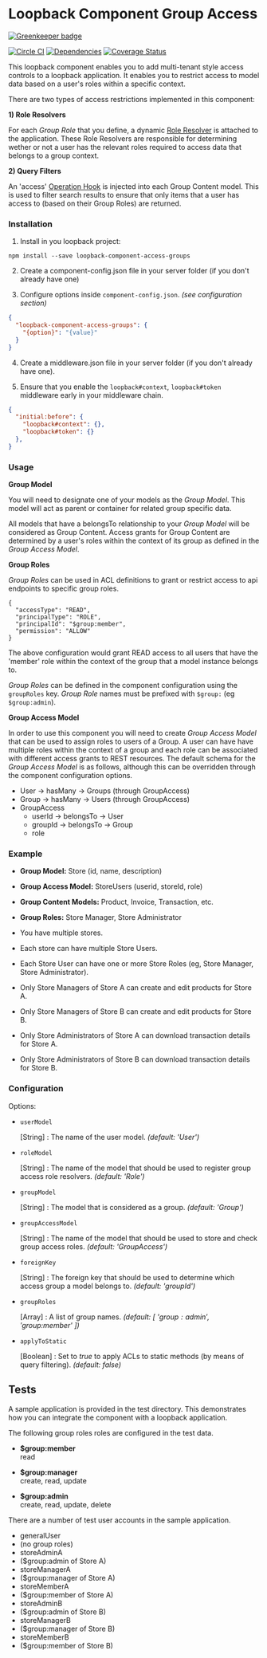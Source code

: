 # Loopback Component Group Access

[![Greenkeeper badge](https://badges.greenkeeper.io/fullcube/loopback-component-access-groups.svg)](https://greenkeeper.io/)

[![Circle CI](https://circleci.com/gh/fullcube/loopback-component-access-groups.svg?style=svg)](https://circleci.com/gh/fullcube/loopback-component-access-groups) [![Dependencies](http://img.shields.io/david/fullcube/loopback-component-access-groups.svg?style=flat)](https://david-dm.org/fullcube/loopback-component-access-groups) [![Coverage Status](https://coveralls.io/repos/github/fullcube/loopback-component-access-groups/badge.svg?branch=master)](https://coveralls.io/github/fullcube/loopback-component-access-groups?branch=master)

This loopback component enables you to add multi-tenant style access controls to a loopback application. It enables you to restrict access to model data based on a user's roles within a specific context.

There are two types of access restrictions implemented in this component:

**1) Role Resolvers**

For each *Group Role* that you define, a dynamic [Role Resolver](https://docs.strongloop.com/display/public/LB/Defining+and+using+roles#Definingandusingroles-Dynamicroles) is attached to the application. These Role Resolvers are responsible for determining wether or not a user has the relevant roles required to access data that belongs to a group context.


**2) Query Filters**

An 'access' [Operation Hook](https://docs.strongloop.com/display/public/LB/Operation+hooks) is injected into each Group Content model. This is used to filter search results to ensure that only items that a user has access to (based on their Group Roles) are returned.

### Installation

1. Install in you loopback project:

  `npm install --save loopback-component-access-groups`

2. Create a component-config.json file in your server folder (if you don't already have one)

3. Configure options inside `component-config.json`. *(see configuration section)*

  ```json
  {
    "loopback-component-access-groups": {
      "{option}": "{value}"
    }
  }
  ```

4. Create a middleware.json file in your server folder (if you don't already have one).

5. Ensure that you enable the `loopback#context`, `loopback#token` middleware early in your middleware chain.

  ```json
  {
    "initial:before": {
      "loopback#context": {},
      "loopback#token": {}
    },
  }
  ```

### Usage

**Group Model**

You will need to designate one of your models as the *Group Model*. This model will act as parent or container for related group specific data.

All models that have a belongsTo relationship to your *Group Model* will be considered as Group Content. Access grants for Group Content are determined by a user's roles within the context of its group as defined in the *Group Access Model*.

**Group Roles**

*Group Roles* can be used in ACL definitions to grant or restrict access to api endpoints to specific group roles.

```
{
  "accessType": "READ",
  "principalType": "ROLE",
  "principalId": "$group:member",
  "permission": "ALLOW"
}
```

The above configuration would grant READ access to all users that have the 'member' role within the context of the group that a model instance belongs to.

*Group Roles* can be defined in the component configuration using the `groupRoles` key. *Group Role* names must be prefixed with `$group:` (eg `$group:admin`).

**Group Access Model**

In order to use this component you will need to create *Group Access Model* that can be used to assign roles to users of a Group. A user can have have multiple roles within the context of a group and each role can be associated with different access grants to REST resources. The default schema for the *Group Access Model* is as follows, although this can be overridden through the component configuration options.

- User -> hasMany -> Groups (through GroupAccess)
- Group -> hasMany -> Users (through GroupAccess)
- GroupAccess
  - userId -> belongsTo -> User
  - groupId -> belongsTo -> Group
  - role

### Example

 - **Group Model:** Store (id, name, description)
 - **Group Access Model:** StoreUsers (userid, storeId, role)
 - **Group Content Models:** Product, Invoice, Transaction, etc.
 - **Group Roles:** Store Manager, Store Administrator

- You have multiple stores.
- Each store can have multiple Store Users.
- Each Store User can have one or more Store Roles (eg, Store Manager, Store Administrator).
- Only Store Managers of Store A can create and edit products for Store A.
- Only Store Managers of Store B can create and edit products for Store B.
- Only Store Administrators of Store A can download transaction details for Store A.
- Only Store Administrators of Store B can download transaction details for Store B.

### Configuration

Options:

- `userModel`

  [String] : The name of the user model. *(default: 'User')*

- `roleModel`

  [String] : The name of the model that should be used to register group access role resolvers. *(default: 'Role')*

- `groupModel`

  [String] : The model that is considered as a group. *(default: 'Group')*

- `groupAccessModel`

  [String] : The name of the model that should be used to store and check group access roles. *(default: 'GroupAccess')*

- `foreignKey`

  [String] : The foreign key that should be used to determine which access group a model belongs to. *(default: 'groupId')*

- `groupRoles`

  [Array] : A list of group names. *(default: [ '$group:admin', '$group:member' ])*

- `applyToStatic`

  [Boolean] : Set to *true* to apply ACLs to static methods (by means of query filtering). *(default: false)*


## Tests

A sample application is provided in the test directory. This demonstrates how you can integrate the component with a loopback application.

The following group roles roles are configured in the test data.

 - **$group:member**  
read

 - **$group:manager**  
create, read, update

 - **$group:admin**  
create, read, update, delete

There are a number of test user accounts in the sample application.

 - generalUser
  - (no group roles)
 - storeAdminA
  - ($group:admin of Store A)
 - storeManagerA
  - ($group:manager of Store A)
 - storeMemberA
  - ($group:member of Store A)
 - storeAdminB
  - ($group:admin of Store B)
 - storeManagerB
  - ($group:manager of Store B)
 - storeMemberB
  - ($group:member of Store B)
